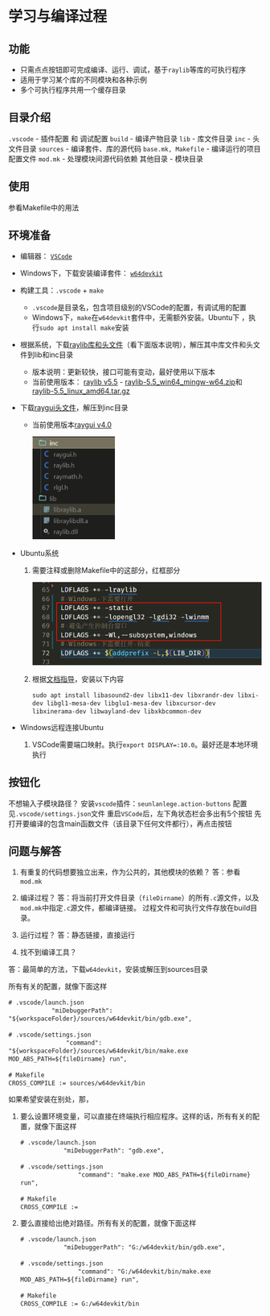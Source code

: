 # 学习与编译过程

## 功能

-   只需点点按钮即可完成编译、运行、调试，基于`raylib`等库的可执行程序
-   适用于学习某个库的不同模块和各种示例
-   多个可执行程序共用一个缓存目录



## 目录介绍

`.vscode` - 插件配置 和 调试配置
`build` - 编译产物目录
`lib` - 库文件目录
`inc` - 头文件目录
`sources` - 编译套件、库的源代码
`base.mk, Makefile` - 编译运行的项目配置文件
`mod.mk` - 处理模块间源代码依赖
其他目录 - 模块目录



## 使用

参看Makefile中的用法



## 环境准备

-   编辑器： [`VSCode`](https://code.visualstudio.com/)

-   Windows下，下载安装编译套件： [`w64devkit`](https://github.com/skeeto/w64devkit)

-   构建工具：`.vscode` + `make`
    -   `.vscode`是目录名，包含项目级别的VSCode的配置，有调试用的配置
    -    Windows下，`make`在`w64devkit`套件中，无需额外安装。Ubuntu下 ，执行`sudo apt install make`安装
    
-   根据系统，下载[raylib库和头文件](https://github.com/raysan5/raylib/releases)（看下面版本说明），解压其中库文件和头文件到lib和inc目录
    -   版本说明：更新较快，接口可能有变动，最好使用以下版本
    -   当前使用版本： [raylib v5.5](https://github.com/raysan5/raylib/releases/tag/5.5) - [raylib-5.5_win64_mingw-w64.zip](https://github.com/raysan5/raylib/releases/download/5.5/raylib-5.5_win64_mingw-w64.zip)和[raylib-5.5_linux_amd64.tar.gz](https://github.com/raysan5/raylib/releases/download/5.5/raylib-5.5_linux_amd64.tar.gz)
    
-   下载[raygui头文件](https://github.com/raysan5/raygui/releases)，解压到inc目录
    -   当前使用版本[raygui v4.0](https://github.com/raysan5/raygui/releases/tag/4.0)
    
        <img src="README.assets/image-20241128092457146.png" alt="image-20241128092457146" style="zoom:80%;" />
    
-   Ubuntu系统

    1.   需要注释或删除Makefile中的这部分，红框部分

         <img src="README.assets/image-20241128092730546.png" alt="image-20241128092730546" style="zoom:80%;" />

         

    2.   根据[文档指导](https://github.com/raysan5/raylib/wiki/Working-on-GNU-Linux)，安装以下内容

         ```shell
         sudo apt install libasound2-dev libx11-dev libxrandr-dev libxi-dev libgl1-mesa-dev libglu1-mesa-dev libxcursor-dev libxinerama-dev libwayland-dev libxkbcommon-dev
         ```

-   Windows远程连接Ubuntu

    1.   VSCode需要端口映射。执行`export DISPLAY=:10.0`。最好还是本地环境执行







## 按钮化

不想输入子模块路径？
安装`vscode`插件：`seunlanlege.action-buttons`
配置见`.vscode/settings.json`文件
重启`VSCode`后，左下角状态栏会多出有5个按钮
先打开要编译的包含main函数文件（该目录下任何文件都行），再点击按钮



## 问题与解答

1. 有重复的代码想要独立出来，作为公共的，其他模块的依赖？
    答：参看`mod.mk`

2. 编译过程？
    答：将当前打开文件目录（`fileDirname`）的所有`.c`源文件，以及`mod.mk`中指定`.c`源文件，都编译链接。
   过程文件和可执行文件存放在build目录。

3. 运行过程？
    答：静态链接，直接运行

4. 找不到编译工具？

  答：最简单的方法，下载`w64devkit`，安装或解压到sources目录

  所有有关的配置，就像下面这样

  ```shell
  # .vscode/launch.json
              "miDebuggerPath": "${workspaceFolder}/sources/w64devkit/bin/gdb.exe",
  
  # .vscode/settings.json
                  "command": "${workspaceFolder}/sources/w64devkit/bin/make.exe MOD_ABS_PATH=${fileDirname} run",
  
  # Makefile
  CROSS_COMPILE := sources/w64devkit/bin
  ```

  如果希望安装在别处，那，

  1.   要么设置环境变量，可以直接在终端执行相应程序。这样的话，所有有关的配置，就像下面这样

       ```shell
       # .vscode/launch.json
                   "miDebuggerPath": "gdb.exe",
       
       # .vscode/settings.json
                       "command": "make.exe MOD_ABS_PATH=${fileDirname} run",
       
       # Makefile
       CROSS_COMPILE :=
       ```

  2.   要么直接给出绝对路径。所有有关的配置，就像下面这样

       ```shell
       # .vscode/launch.json
                   "miDebuggerPath": "G:/w64devkit/bin/gdb.exe",
       
       # .vscode/settings.json
                       "command": "G:/w64devkit/bin/make.exe MOD_ABS_PATH=${fileDirname} run",
       
       # Makefile
       CROSS_COMPILE := G:/w64devkit/bin
       ```

       
